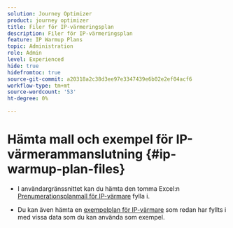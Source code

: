 ```yaml
---
solution: Journey Optimizer
product: journey optimizer
title: Filer för IP-värmeringsplan
description: Filer för IP-värmeringsplan
feature: IP Warmup Plans
topic: Administration
role: Admin
level: Experienced
hide: true
hidefromtoc: true
source-git-commit: a20318a2c38d3ee97e3347439e6b02e2ef04acf6
workflow-type: tm+mt
source-wordcount: '53'
ht-degree: 0%

---
```


# Hämta mall och exempel för IP-värmerammanslutning {#ip-warmup-plan-files}

<!--
DO NOT MAKE PUBLIC AND DO NOT DELETE
This page is not supposed to be publicly accessible. Its only purpose is to make the referenced IP warmup plan files (template and sample) available from the UI. They should be downloaded from the UI by AJO customers but not from public documentation pages.
-->

* I användargränssnittet kan du hämta den tomma Excel:n [Prenumerationsplanmall för IP-värmare](assets/IPWarmupPlan-Template.xlsx) fylla i.

* Du kan även hämta en [exempelplan för IP-värmare](assets/IPWarmupPlan-Sample.xlsx) som redan har fyllts i med vissa data som du kan använda som exempel.


